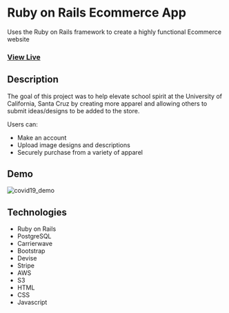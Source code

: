 # Ruby on Rails Ecommerce App

Uses the Ruby on Rails framework to create a highly functional Ecommerce website

### [View Live](http://www.unofficialbookstore.com/)

## Description

The goal of this project was to help elevate school spirit at the University of California, Santa Cruz by creating more apparel and allowing others to submit ideas/designs to be added to the store.

Users can:
  - Make an account
  - Upload image designs and descriptions
  - Securely purchase from a variety of apparel 

## Demo

![covid19_demo](https://user-images.githubusercontent.com/46305741/96385566-8ebd7d80-1149-11eb-97b7-32aa9bf17697.gif)


## Technologies

- Ruby on Rails
- PostgreSQL
- Carrierwave
- Bootstrap
- Devise
- Stripe
- AWS 
- S3
- HTML
- CSS
- Javascript


